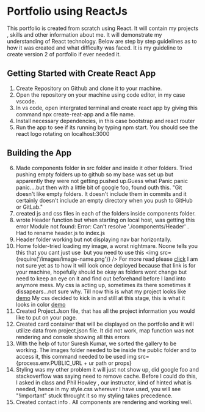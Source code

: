 # Portfolio using ReactJs
This portfolio is created from scratch using React. It will contain my projects , skills and other information about me. It will demonstrate my understanding of React technology. Below are step by step guidelines as to how it was created and what difficulty was faced. It is my guideline to create version 2 of portfolio if ever needed it.

## Getting Started with Create React App

1. Create Repository on Github and clone it to your machine.
2. Open the repository on your machine using code editor, in my case vscode.
3. In vs code, open intergrated terminal and create react app by giving this command npx create-reat-app and a file name.
4. Install necessary dependencies, in this case bootstrap and react router
5. Run the app to see if its running by typing npm start. You should see the react logo rotating on localhost:3000

## Building the App
6. Made components folder in src folder and inside it other folders. Tried pushing empty folders up to github so my base was set up but apparently they were not getting pushed up.Guess what Panic panic panic....but then with a little bit of google foo, found outh this. 
"Git doesn't like empty folders. It doesn't include them in commits and it certainly doesn't include an empty directory when you push to GitHub or GitLab."
7. created js and css files in each of the folders inside components folder.
8. wrote Header function but when starting on local host, was getting this error
Module not found: Error: Can't resolve './components/Header' .
Had to rename header.js to index.js
9. Header folder working but not displaying nav bar horizontally. 
10. Home folder-tried loading my image, a worst nightmare. Noone tells you this that you cant just use <img scr=""> but you need to use this <img src={require('/images/image-name.png')} /> For more read please [click](https://stackoverflow.com/questions/34582405/react-wont-load-local-images) I am not sure yet as to how it will look once deployed because that link is for your machine, hopefully should be okay as folders wont change but need to keep an eye on it and find out beforehand before I land into anymore mess.
My css ia acting up, sometimes its there sometimes it dissapears...not sure why. Till now this is what my project looks like [demo](../portfolio/src/components/Images/illustration1.png)
My css decided to kick in and still at this stage, this is what it looks in color [demo](../portfolio/src/components/Images/illustration%202.png)
11. Created Project.Json file, that has all the project information you would like to put on your page.
12. Created card container that will be displayed on the portfolio and it will utilize data from project.json file. It did not work, map function was not rendering and console showing all this errors
13. With the help of tutor Suresh Kumar, we sorted the gallery to be working. The images folder needed to be inside the public folder and to access it, this command needed to be used img src={process.env.PUBLIC_URL + ur path or props}
14. Styling was my other problem it will just not show up, did google foo and stackoverflow was saying need to remove cache. Before I could do this, I asked in class and Phil Howley , our instructor, kind of hinted what is needed, hence in my style.css  wherever I have used, you will see "!important" stuck throught it so my styling takes precedence.
15. Created contact info . All components are rendering and working well.

